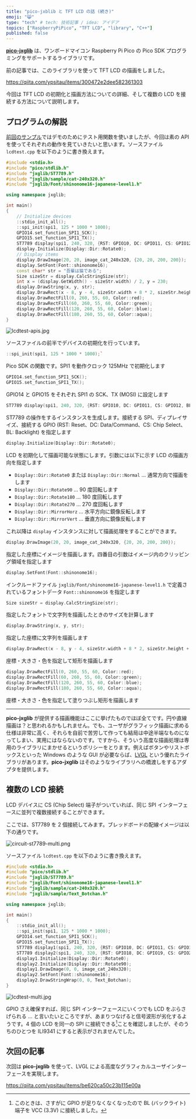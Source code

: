 ```yaml
---
title: "pico-jxblib と TFT LCD の話 (続き)"
emoji: "😸"
type: "tech" # tech: 技術記事 / idea: アイデア
topics: ["RaspberryPiPico", "TFT LCD", "library", "C++"]
published: false
---
```

[**pico-jxglib**](https://qiita.com/ypsitau/items/ca5fb14f0bda56e84486) は、ワンボードマイコン Raspberry Pi Pico の Pico SDK プログラミングをサポートするライブラリです。

前の記事では、このライブラリを使って TFT LCD の描画をしました。

https://qiita.com/ypsitau/items/300472e2dee582361303

今回は TFT LCD の初期化と描画方法についての詳細、そして複数の LCD を接続する方法について説明します。

## プログラムの解説

[前回のサンプル](https://qiita.com/ypsitau/items/300472e2dee582361303#st7789-%E3%81%AE%E6%8E%A5%E7%B6%9A)ではデモのためにテスト用関数を使いましたが、今回は素の API を使ってそれぞれの動作を見ていきたいと思います。ソースファイル `lcdtest.cpp` を以下のように書き換えます。

```cpp:lcdtest.cpp
#include <stdio.h>
#include "pico/stdlib.h"
#include "jxglib/ST7789.h"
#include "jxglib/sample/cat-240x320.h"
#include "jxglib/Font/shinonome16-japanese-level1.h"

using namespace jxglib;

int main()
{
    // Initialize devices
	::stdio_init_all();
	::spi_init(spi1, 125 * 1000 * 1000);
	GPIO14.set_function_SPI1_SCK();
	GPIO15.set_function_SPI1_TX();
	ST7789 display(spi1, 240, 320, {RST: GPIO10, DC: GPIO11, CS: GPIO12, BL: GPIO13});
	display.Initialize(Display::Dir::Rotate0);
	// Display items
	display.DrawImage(20, 20, image_cat_240x320, {20, 20, 200, 200});
	display.SetFont(Font::shinonome16);
	const char* str = "吾輩は猫である";
	Size sizeStr = display.CalcStringSize(str);
	int x = (display.GetWidth() - sizeStr.width) / 2, y = 230;
	display.DrawString(x, y, str);
	display.DrawRect(x - 8, y - 4, sizeStr.width + 8 * 2, sizeStr.height + 4 * 2, Color::white);
	display.DrawRectFill(0, 260, 55, 60, Color::red);
	display.DrawRectFill(60, 260, 55, 60, Color::green);
	display.DrawRectFill(120, 260, 55, 60, Color::blue);
	display.DrawRectFill(180, 260, 55, 60, Color::aqua);
}
```
![lcdtest-apis.jpg](https://qiita-image-store.s3.ap-northeast-1.amazonaws.com/0/48975/9743f051-8e12-5d5b-afd2-92558adbea51.jpeg)

ソースファイルの前半でデバイスの初期化を行っています。

```cpp
::spi_init(spi1, 125 * 1000 * 1000);`
```
Pico SDK の関数です。SPI1 を動作クロック 125MHz で初期化します
```cpp
GPIO14.set_function_SPI1_SCK();
GPIO15.set_function_SPI1_TX();
```
GPIO14 と GPIO15 をそれぞれ SPI1 の SCK、TX (MOSI) に設定します
```cpp
ST7789 display(spi1, 240, 320, {RST: GPIO10, DC: GPIO11, CS: GPIO12, BL: GPIO13});
```
ST7789 の操作をするインスタンスを生成します。接続する SPI、ディプレイサイズ、接続する GPIO (RST: Reset、DC: Data/Command、CS: Chip Select、BL: Backlight) を指定します
```cpp
display.Initialize(Display::Dir::Rotate0);
```
LCD を初期化して描画可能な状態にします。引数には以下に示す LCD の描画方向を指定します
- `Display::Dir::Rotate0` または `Display::Dir::Normal` ... 通常方向で描画をします
- `Display::Dir::Rotate90` ... 90 度回転します
- `Display::Dir::Rotate180` ... 180 度回転します
- `Display::Dir::Rotate270` ... 270 度回転します
- `Display::Dir::MirrorHorz` ... 水平方向に鏡像反転します
- `Display::Dir::MirrorVert` ... 垂直方向に鏡像反転します

これ以降は `display` インスタンスに対して描画処理をすることができます。

```cpp
display.DrawImage(20, 20, image_cat_240x320, {20, 20, 200, 200});
```
指定した座標にイメージを描画します。四番目の引数はイメージ内のクリッピング領域を指定します
```cpp
display.SetFont(Font::shinonome16);
```
インクルードファイル `jxglib/Font/shinonome16-japanese-level1.h` で定義されているフォントデータ `Font::shinonome16` を指定します
```cpp
Size sizeStr = display.CalcStringSize(str);
```
指定したフォントで文字列を描画したときのサイズを計算します
```cpp
display.DrawString(x, y, str);
```
指定した座標に文字列を描画します
```cpp
display.DrawRect(x - 8, y - 4, sizeStr.width + 8 * 2, sizeStr.height + 4 * 2, Color::white);
```
座標・大きさ・色を指定して矩形を描画します
```cpp
display.DrawRectFill(0, 260, 55, 60, Color::red);
display.DrawRectFill(60, 260, 55, 60, Color::green);
display.DrawRectFill(120, 260, 55, 60, Color::blue);
display.DrawRectFill(180, 260, 55, 60, Color::aqua);
```
座標・大きさ・色を指定して塗りつぶし矩形を描画します

- - -

**pico-jxglib** が提供する描画機能はここに挙げたものでほぼ全てです。円や直線描画は？と思われるかもしれません。でも、ユーザがグラフィック描画に求める仕様は非常に高く、それらを自前で苦労して作っても結局は中途半端なものになってしまい、実用にはならないのです。ですから、そういう高度な描画処理は専用のライブラリにまかせるというポリシーをとります。例えばボタンやリストボックスといった Windows のような GUI が必要ならば、[LVGL](https://lvgl.io/) という優れたライブラリがあります。**pico-jxglib** はそのようなライブラリへの橋渡しをするアダプタを提供します。

## 複数の LCD 接続

LCD デバイスに CS (Chip Select) 端子がついていれば、同じ SPI インターフェースに並列で複数接続することができます。

ここでは、ST7789 を 2 個接続してみます。ブレッドボードの配線イメージは以下の通りです。

![circuit-st7789-multi.png](https://qiita-image-store.s3.ap-northeast-1.amazonaws.com/0/48975/41c901cf-13d9-7372-6d9d-f877c62e0740.png)

ソースファイル `lcdtest.cpp` を以下のように書き換えます。

```cpp:lcdtest.cpp
#include <stdio.h>
#include "pico/stdlib.h"
#include "jxglib/ST7789.h"
#include "jxglib/Font/shinonome16-japanese-level1.h"
#include "jxglib/sample/cat-240x320.h"
#include "jxglib/sample/Text_Botchan.h"

using namespace jxglib;

int main()
{
	::stdio_init_all();
	::spi_init(spi1, 125 * 1000 * 1000);
	GPIO14.set_function_SPI1_SCK();
	GPIO15.set_function_SPI1_TX();
	ST7789 display1(spi1, 240, 320, {RST: GPIO10, DC: GPIO11, CS: GPIO12, BL: GPIO13});
	ST7789 display2(spi1, 240, 320, {RST: GPIO18, DC: GPIO19, CS: GPIO20, BL: GPIO21});
	display1.Initialize(Display::Dir::Rotate0);
	display2.Initialize(Display::Dir::Rotate90);
	display1.DrawImage(0, 0, image_cat_240x320);
	display2.SetFont(Font::shinonome16);
	display2.DrawStringWrap(0, 0, Text_Botchan);
}
```

![lcdtest-multi.jpg](https://qiita-image-store.s3.ap-northeast-1.amazonaws.com/0/48975/0d021185-b453-025c-7673-73fd6a610afb.jpeg)

GPIO さえ確保すれば、同じ SPI インターフェースにいくつでも LCD をぶらさげられる ... と言いたいところですが、あまりつなげると信号波形が劣化するようです。4 個の LCD を同一の SPI に接続できる[^multi-connect]ことを確認しましたが、そのうちのひとつを ILI9341 にすると表示がされませんでした。

[^multi-connect]: このときは、さすがに GPIO が足りなくなくなったので BL (バックライト) 端子を VCC (3.3V) に接続しました。

## 次回の記事

次回は **pico-jxglib** を使って、LVGL による高度なグラフィカルユーザインターフェースを実現します。

https://qiita.com/ypsitau/items/be620ca50c23b115e00a
